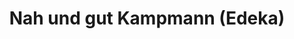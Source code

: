 ---
title: "Nah und gut Kampmann (Edeka)"
url: /reinheim/nah-und-gut-kampmann-edeka/
shop: Supermarkt
---